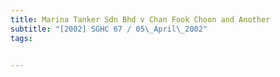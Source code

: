 ```yaml
---
title: Marina Tanker Sdn Bhd v Chan Fook Choon and Another 
subtitle: "[2002] SGHC 67 / 05\_April\_2002"
tags:


---
```


